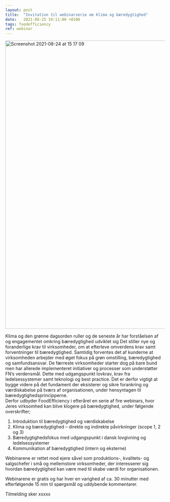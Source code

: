 ```yaml
---
layout: post
title:  "Invitation til webinarserie om klima og bæredygtighed"
date:   2021-08-25 19:11:00 +0100
tags: foodefficiency
ref: webinar
---
```


<img width="909" alt="Screenshot 2021-08-24 at 15 17 09" src="https://user-images.githubusercontent.com/75361000/130623686-7719b258-53a2-401b-89b0-0a0fa133193e.png">

Klima og den grønne dagsorden ruller og de seneste år har forståelsen af og engagementet omkring bæredygtighed udviklet sig 
Det stiller nye og foranderlige krav til virksomheder, om at efterleve omverdens krav samt forventninger til bæredygtighed. Samtidig forventes det af kunderne at virksomheden arbejder med øget fokus på grøn omstilling, bæredygtighed og samfundsansvar.
De færreste virksomheder starter dog på bare bund men har allerede implementeret initiativer og processer som understøtter FN’s verdensmål. Dette med udgangspunkt lovkrav, krav fra ledelsessystemer samt teknologi og best practice. Det er derfor vigtigt at bygge videre på det fundament der eksisterer og sikre forankring og værdiskabelse på tværs af organisationen, under hensyntagen til bæredygtighedsprincipperne.  
Derfor udbyder FoodEfficiency i efteråret en serie af fire webinars, hvor Jeres virksomhed kan blive klogere på bæredygtighed, under følgende overskrifter;

1.	Introduktion til bæredygtighed og værdiskabelse 
2.	Klima og bæredygtighed – direkte og indirekte påvirkninger (scope 1, 2 og 3)
3.	Bæredygtighedsfokus med udgangspunkt i dansk lovgivning og ledelsessystemer 
4.	Kommunikation af bæredygtighed (intern og eksterne)

Webinarene er rettet mod ejere såvel som produktions-, kvalitets- og salgschefer i små og mellemstore virksomheder, der interesserer sig hvordan bæredygtighed kan være med til skabe værdi for organisationen.

Webinarene er gratis og har hver en varighed af ca. 30 minutter med efterfølgende 15 min til spørgsmål og uddybende kommentarer. 

Tilmelding sker xxxxx
